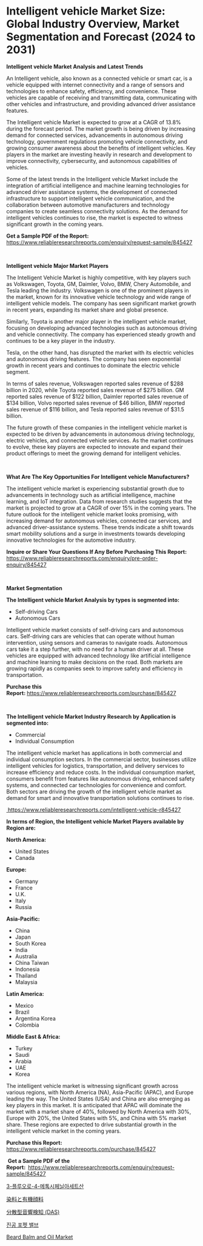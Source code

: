 <p><h1>Intelligent vehicle Market Size: Global Industry Overview, Market Segmentation and Forecast (2024 to 2031)</h1></p><p><strong>Intelligent vehicle Market Analysis and Latest Trends</strong></p>
<p><p>An Intelligent vehicle, also known as a connected vehicle or smart car, is a vehicle equipped with internet connectivity and a range of sensors and technologies to enhance safety, efficiency, and convenience. These vehicles are capable of receiving and transmitting data, communicating with other vehicles and infrastructure, and providing advanced driver assistance features.</p><p>The Intelligent vehicle Market is expected to grow at a CAGR of 13.8% during the forecast period. The market growth is being driven by increasing demand for connected services, advancements in autonomous driving technology, government regulations promoting vehicle connectivity, and growing consumer awareness about the benefits of intelligent vehicles. Key players in the market are investing heavily in research and development to improve connectivity, cybersecurity, and autonomous capabilities of vehicles.</p><p>Some of the latest trends in the Intelligent vehicle Market include the integration of artificial intelligence and machine learning technologies for advanced driver assistance systems, the development of connected infrastructure to support intelligent vehicle communication, and the collaboration between automotive manufacturers and technology companies to create seamless connectivity solutions. As the demand for intelligent vehicles continues to rise, the market is expected to witness significant growth in the coming years.</p></p>
<p><strong>Get a Sample PDF of the Report:&nbsp;</strong> <a href="https://www.reliableresearchreports.com/enquiry/request-sample/845427">https://www.reliableresearchreports.com/enquiry/request-sample/845427</a></p>
<p>&nbsp;</p>
<p><strong>Intelligent vehicle Major Market Players</strong></p>
<p><p>The Intelligent Vehicle Market is highly competitive, with key players such as Volkswagen, Toyota, GM, Daimler, Volvo, BMW, Chery Automobile, and Tesla leading the industry. Volkswagen is one of the prominent players in the market, known for its innovative vehicle technology and wide range of intelligent vehicle models. The company has seen significant market growth in recent years, expanding its market share and global presence.</p><p>Similarly, Toyota is another major player in the intelligent vehicle market, focusing on developing advanced technologies such as autonomous driving and vehicle connectivity. The company has experienced steady growth and continues to be a key player in the industry.</p><p>Tesla, on the other hand, has disrupted the market with its electric vehicles and autonomous driving features. The company has seen exponential growth in recent years and continues to dominate the electric vehicle segment.</p><p>In terms of sales revenue, Volkswagen reported sales revenue of $288 billion in 2020, while Toyota reported sales revenue of $275 billion. GM reported sales revenue of $122 billion, Daimler reported sales revenue of $134 billion, Volvo reported sales revenue of $46 billion, BMW reported sales revenue of $116 billion, and Tesla reported sales revenue of $31.5 billion.</p><p>The future growth of these companies in the intelligent vehicle market is expected to be driven by advancements in autonomous driving technology, electric vehicles, and connected vehicle services. As the market continues to evolve, these key players are expected to innovate and expand their product offerings to meet the growing demand for intelligent vehicles.</p></p>
<p>&nbsp;</p>
<p><strong>What Are The Key Opportunities For Intelligent vehicle Manufacturers?</strong></p>
<p><p>The intelligent vehicle market is experiencing substantial growth due to advancements in technology such as artificial intelligence, machine learning, and IoT integration. Data from research studies suggests that the market is projected to grow at a CAGR of over 15% in the coming years. The future outlook for the intelligent vehicle market looks promising, with increasing demand for autonomous vehicles, connected car services, and advanced driver-assistance systems. These trends indicate a shift towards smart mobility solutions and a surge in investments towards developing innovative technologies for the automotive industry.</p></p>
<p><strong>Inquire or Share Your Questions If Any Before Purchasing This Report:</strong> <a href="https://www.reliableresearchreports.com/enquiry/pre-order-enquiry/845427">https://www.reliableresearchreports.com/enquiry/pre-order-enquiry/845427</a></p>
<p>&nbsp;</p>
<p><strong>Market Segmentation</strong></p>
<p><strong>The Intelligent vehicle Market Analysis by types is segmented into:</strong></p>
<p><ul><li>Self-driving Cars</li><li>Autonomous Cars</li></ul></p>
<p><p>Intelligent vehicle market consists of self-driving cars and autonomous cars. Self-driving cars are vehicles that can operate without human intervention, using sensors and cameras to navigate roads. Autonomous cars take it a step further, with no need for a human driver at all. These vehicles are equipped with advanced technology like artificial intelligence and machine learning to make decisions on the road. Both markets are growing rapidly as companies seek to improve safety and efficiency in transportation.</p></p>
<p><strong>Purchase this Report:&nbsp;</strong><a href="https://www.reliableresearchreports.com/purchase/845427">https://www.reliableresearchreports.com/purchase/845427</a></p>
<p>&nbsp;</p>
<p><strong>The Intelligent vehicle Market Industry Research by Application is segmented into:</strong></p>
<p><ul><li>Commercial</li><li>Individual Consumption</li></ul></p>
<p><p>The intelligent vehicle market has applications in both commercial and individual consumption sectors. In the commercial sector, businesses utilize intelligent vehicles for logistics, transportation, and delivery services to increase efficiency and reduce costs. In the individual consumption market, consumers benefit from features like autonomous driving, enhanced safety systems, and connected car technologies for convenience and comfort. Both sectors are driving the growth of the intelligent vehicle market as demand for smart and innovative transportation solutions continues to rise.</p></p>
<p><a href="https://www.reliableresearchreports.com/intelligent-vehicle-r845427">&nbsp;https://www.reliableresearchreports.com/intelligent-vehicle-r845427</a></p>
<p><strong>In terms of Region, the Intelligent vehicle Market Players available by Region are:</strong></p>
<p>
    <p> <strong> North America: </strong>
        <ul>
            <li>United States</li>
            <li>Canada</li>
        </ul>
        </p> 
    <p> <strong> Europe: </strong>
        <ul>
            <li>Germany</li>
            <li>France</li>
            <li>U.K.</li>
            <li>Italy</li>
            <li>Russia</li>
        </ul>
        </p> 
    <p> <strong> Asia-Pacific: </strong>
        <ul>
            <li>China</li>
            <li>Japan</li>
            <li>South Korea</li>
            <li>India</li>
            <li>Australia</li>
            <li>China Taiwan</li>
            <li>Indonesia</li>
            <li>Thailand</li>
            <li>Malaysia</li>
        </ul>
        </p> 
    <p> <strong> Latin America: </strong>
        <ul>
            <li>Mexico</li>
            <li>Brazil</li>
            <li>Argentina Korea</li>
            <li>Colombia</li>
        </ul>
        </p> 
    <p> <strong> Middle East & Africa: </strong>
        <ul>
            <li>Turkey</li>
            <li>Saudi</li>
            <li>Arabia</li>
            <li>UAE</li>
            <li>Korea</li>
        </ul>
    </p>
    </p>
<p><p>The intelligent vehicle market is witnessing significant growth across various regions, with North America (NA), Asia-Pacific (APAC), and Europe leading the way. The United States (USA) and China are also emerging as key players in this market. It is anticipated that APAC will dominate the market with a market share of 40%, followed by North America with 30%, Europe with 20%, the United States with 5%, and China with 5% market share. These regions are expected to drive substantial growth in the intelligent vehicle market in the coming years.</p></p>
<p><strong>Purchase this Report: </strong><a href="https://www.reliableresearchreports.com/purchase/845427">https://www.reliableresearchreports.com/purchase/845427</a></p>
<p>&nbsp;<strong>Get a Sample PDF of the Report:&nbsp;&nbsp;</strong><a href="https://www.reliableresearchreports.com/enquiry/request-sample/845427">https://www.reliableresearchreports.com/enquiry/request-sample/845427</a></p>
<p><strong></strong></p>
<p><p><a href="https://github.com/vanessagrant665567/Market-Research-Report-List-1/blob/main/9872420112965.md">3-플루오로-4-메톡시페닐아세트산</a></p><p><a href="https://github.com/ihabdkwlxs948/Market-Research-Report-List-2/blob/main/2040048120963.md">染料と有機顔料</a></p><p><a href="https://github.com/dadanedu33/Market-Research-Report-List-2/blob/main/8770385120964.md">分散型音響検知 (DAS)</a></p><p><a href="https://github.com/rrmadityapu/Market-Research-Report-List-1/blob/main/2660897112966.md">진공 포펫 밸브</a></p><p><a href="https://github.com/nandosuryapratama/Market-Research-Report-List-1/blob/main/beard-balm-and-oil-market.md">Beard Balm and Oil Market</a></p></p>